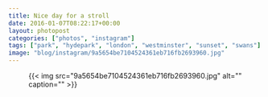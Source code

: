 ```yaml
---
title: Nice day for a stroll
date: 2016-01-07T08:22:17+00:00
layout: photopost
categories: ["photos", "instagram"]
tags: ["park", "hydepark", "london", "westminster", "sunset", "swans"]
image: "blog/instagram/9a5654be7104524361eb716fb2693960.jpg"
---
```


<figure class="photo photo--square">
  {{< img src="9a5654be7104524361eb716fb2693960.jpg" alt="" caption="" >}}

</figure>


